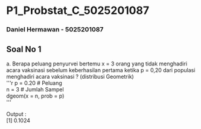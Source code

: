 # P1_Probstat_C_5025201087

### Daniel Hermawan - 5025201087  

## Soal No 1  
a. Berapa peluang penyurvei bertemu x = 3 orang yang tidak menghadiri acara vaksinasi sebelum keberhasilan pertama ketika p = 0,20 dari populasi menghadiri acara vaksinasi ? (distribusi Geometrik)  
'''r
p = 0.20 # Peluang  
n = 3 # Jumlah Sampel  
dgeom(x = n, prob = p)  
'''  

Output :  
[1] 0.1024  


